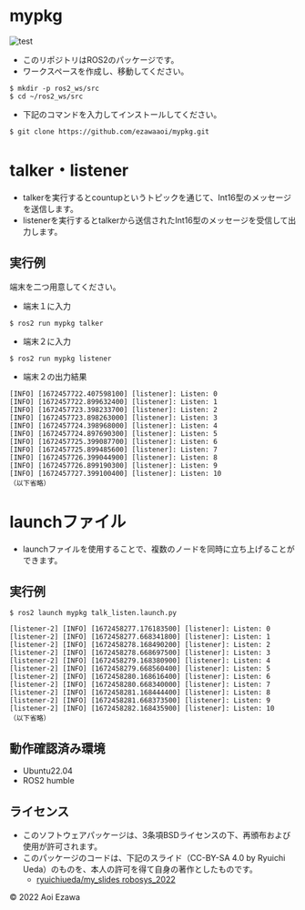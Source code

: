 # mypkg
![test](http://github.com/ezawaaoi/robosys2022/actions/workflows/test.yml/badge.svg)

* このリポジトリはROS2のパッケージです。
* ワークスペースを作成し、移動してください。
```
$ mkdir -p ros2_ws/src
$ cd ~/ros2_ws/src
```
* 下記のコマンドを入力してインストールしてください。
```
$ git clone https://github.com/ezawaaoi/mypkg.git
```

# talker・listener
* talkerを実行するとcountupというトピックを通じて、Int16型のメッセージを送信します。
* listenerを実行するとtalkerから送信されたInt16型のメッセージを受信して出力します。

## 実行例
端末を二つ用意してください。
* 端末１に入力
```
$ ros2 run mypkg talker
```
* 端末２に入力
```
$ ros2 run mypkg listener
```
* 端末２の出力結果
```
[INFO] [1672457722.407598100] [listener]: Listen: 0
[INFO] [1672457722.899632400] [listener]: Listen: 1
[INFO] [1672457723.398233700] [listener]: Listen: 2
[INFO] [1672457723.898263000] [listener]: Listen: 3
[INFO] [1672457724.398968000] [listener]: Listen: 4
[INFO] [1672457724.897690300] [listener]: Listen: 5
[INFO] [1672457725.399087700] [listener]: Listen: 6
[INFO] [1672457725.899485600] [listener]: Listen: 7
[INFO] [1672457726.399044900] [listener]: Listen: 8
[INFO] [1672457726.899190300] [listener]: Listen: 9
[INFO] [1672457727.399100400] [listener]: Listen: 10
（以下省略）
```
# launchファイル
* launchファイルを使用することで、複数のノードを同時に立ち上げることができます。
## 実行例
```
$ ros2 launch mypkg talk_listen.launch.py

[listener-2] [INFO] [1672458277.176183500] [listener]: Listen: 0
[listener-2] [INFO] [1672458277.668341800] [listener]: Listen: 1
[listener-2] [INFO] [1672458278.168490200] [listener]: Listen: 2
[listener-2] [INFO] [1672458278.668697500] [listener]: Listen: 3
[listener-2] [INFO] [1672458279.168380900] [listener]: Listen: 4
[listener-2] [INFO] [1672458279.668560400] [listener]: Listen: 5
[listener-2] [INFO] [1672458280.168616400] [listener]: Listen: 6
[listener-2] [INFO] [1672458280.668340000] [listener]: Listen: 7
[listener-2] [INFO] [1672458281.168444400] [listener]: Listen: 8
[listener-2] [INFO] [1672458281.668373500] [listener]: Listen: 9
[listener-2] [INFO] [1672458282.168435900] [listener]: Listen: 10
（以下省略）
```
## 動作確認済み環境
* Ubuntu22.04
* ROS2 humble

## ライセンス
* このソフトウェアパッケージは、3条項BSDライセンスの下、再頒布および使用が許可されます。
* このパッケージのコードは、下記のスライド（CC-BY-SA 4.0 by Ryuichi Ueda）のものを、本人の許可を得て自身の著作としたものです。
    * [ryuichiueda/my_slides robosys_2022](https://github.com/ryuichiueda/my_slides/tree/master/robosys_2022)

© 2022 Aoi Ezawa
